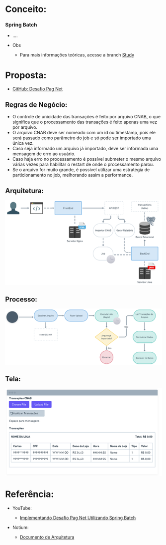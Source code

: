 # Conceito:
  ### Spring Batch
  - ....
    
  - Obs
    - Para mais informações teóricas, acesse a branch [Study](https://github.com/EullerHenrique/api_pagamento_spring_batch_2025/tree/study)

# Proposta:
  - [GitHub: Desafio Pag Net](https://github.com/Pagnet/desafio-back-end)

## Regras de Negócio:

- O controle de unicidade das transações é feito por arquivo CNAB, o que significa que o processamento das transações é feito apenas uma vez por arquivo.
- O arquivo CNAB deve ser nomeado com um id ou timestamp, pois ele será passado como parâmetro do job e só pode ser importado uma única vez.
- Caso seja informado um arquivo já importado, deve ser informada uma mensagem de erro ao usuário.
- Caso haja erro no processamento é possível submeter o mesmo arquivo várias vezes para habilitar o restart de onde o processamento parou.
- Se o arquivo for muito grande, é possível utilizar uma estratégia de particionamento no job, melhorando assim a performance.

## Arquitetura:

![](https://github.com/EullerHenrique/api_pagamento_spring_batch_2025/blob/main/imgs/img_12.png)

## Processo:

![](https://github.com/EullerHenrique/api_pagamento_spring_batch_2025/blob/main/imgs/img_13.png)

## Tela:

![](https://github.com/EullerHenrique/api_pagamento_spring_batch_2025/blob/main/imgs/img_14.png)


# Referência:
  - YouTube:
    - [Implementando Desafio Pag Net Utilizando Spring Batch](https://www.youtube.com/playlist?list=PLiFLtuN04BS1c-JvhKFxYyeD-GVtnwUcx)
  
  - Notium:
    - [Documento de Arquitetura](https://giulianabezerra.notion.site/Desafio-Backend-Pagnet-5bbd08f103e04d6d866b028cec6688b5)

